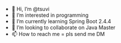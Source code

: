 - 👋 Hi, I’m @tsuvi
- 👀 I’m interested in programming
- 🌱 I’m currently learning Spring Boot 2.4.4
- 💞️ I’m looking to collaborate on Java Master
- 📫 How to reach me = pls send me DM

<!---
tsuvi/tsuvi is a ✨ special ✨ repository because its `README.md` (this file) appears on your GitHub profile.
You can click the Preview link to take a look at your changes.
--->
